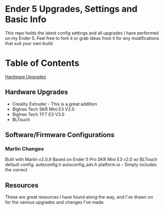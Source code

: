 # Ender 5 Upgrades, Settings and Basic Info

This repo holds the latest config settings and all upgrades I have performed on my Ender 5. Feel free to fork it or grab ideas from it for any modifications that suit your own build.

# Table of Contents
[Hardware Upgrades](#hardware-upgrades)

## Hardware Upgrades
* Creality Extruder - This is a great addition
* Bigtree Tech SKR Mini E3 V2.0
* Bigtree Tech TFT E3 V3.0
* BLTouch

## Software/Firmware Configurations
### Marlin Changes
Built with Marlin v2.0.9
Based on Ender 5 Pro SKR Mini E3 v2.0 w/ BLTouch default config.
autoconfig.h
autoconfig_adv.h
platform.io - Simply includes the correct 

## Resources
These are great resources I have found along the way, and I've drawn on for the various upgrades and changes I've made.
